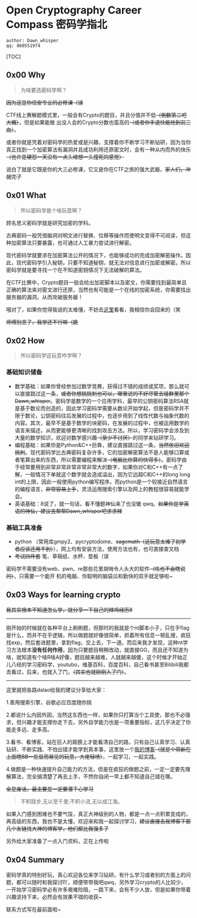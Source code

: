 # Open Cryptography Career Compass 密码学指北

```
author: Dawn_whisper
qq: 860551974
```

[TOC]

## 0x00 Why

> 为啥要选密码学啊？

~~因为这是你信安专业的必修课（误~~

CTF线上赛解题模式里，一般会有Crypto的题目，并且分值并不低~~（倒数第二吧大概）~~，但是如果能做 出没人会的Crypto分数也蛮高的~~（或者你手速快能抢到前三血）~~。

或者你就是凭着对密码学的热爱或是兴趣，支撑着你不断学习不断钻研，因为当你真正找到一个加密算法有漏洞并且成功利用还原密文时，会有一种从内而外的快乐~~（也许是硬怼一天没有一点头绪想一头撞死的感觉）~~

说白了就是它既是你的大三必修课，它又是你在CTF之旅的强大武器，~~家人们，冲就完了~~

## 0x01 What

> 所以密码学是个啥玩意啊？

顾名思义密码学就是研究加密的学科。

古典密码一般凭借脑洞对明文进行替换、位移等操作而使明文变得不可阅读，但这种加密算法只要暴露，也可通过人工暴力尝试进行解密。

现代密码学就要求在加密算法公开的情况下，也能够成功的完成加密解密操作。因此，现代密码学引入秘钥，只要不知道秘钥，就无法对信息进行加密或解密。所以密码学就是要寻找一个在不知道密钥情况下无法破解的算法。

在CTF比赛中，Crypto题目一般会给出加密脚本以及密文，你需要找到最简单且正确的算法来对密文进行还原，当然也有可能是一个在线的加密系统，你需要找出服务器的漏洞，从而攻破服务器！

哦对了，如果你觉得我说的太难懂，不妨去[这里](https://zh.wikipedia.org/wiki/%E5%AF%86%E7%A0%81%E5%AD%A6)看看，我相信你会回来的（笑

~~师傅别念了，我学还不行嘛（跪~~

## 0x02 How

> 所以密码学这玩意咋学啊？

### 基础知识储备

- 数学基础：如果你曾经参加过数学竞赛，获得过不错的成绩或奖项，那么就可以直接跳过这一条，~~或者你想挑挑刺也可以，哪里说的不好尽管去锤群里那个Dawn_whisper~~。密码学是数学的一个应用学科，最早的公钥密码算法RSA就是基于数论而创造的，因此学习密码学需要从数论开始学起，但是密码学并不限于数论，公钥密码往后发展的过程中，也逐步用到了线性代数与抽象代数的内容。其次，最早不是基于数学的块密码，在发展的过程中，也被运用数学的语言来描述，从而更能够更清晰的找到攻击方法。所以，学习密码学会涉及到大量的数学知识，欢迎对数学感兴趣~~（至少不讨厌）~~的同学来钻研学习。
- 编程基础：如果你是Python&C++巨犇，建议直接跳过这一条，~~当然依旧欢迎挑刺~~。现代密码学比古典密码复杂许多，它的加密解密算法不是人能够口算或者笔算出来的东西，所以需要编程来解决~~（电脑比你算的快得多）~~。密码学由于经常要用到非常非常非常非常非常大的数字，如果你对C和C++有一点了解，一般情况下单就这个数字就会造成溢出，因为它远超C和C++的long long int的上限，因此一般使用python编写程序。而python是一个较接近自然语言的编程语言，~~非常容易上手~~，灵活运用搜索引擎以及网上的教程很容易就能学会。
- 英语基础：8说了，就一句话，看不懂题神仙来了也没辙 qwq。~~如果你是学英语的神仙，建议去帮帮Dawn_whisper吧求求辣~~

### 基础工具准备

- python （常用库gmpy2、pycryptodome、~~sagemath（这玩意太难了初学者应该还用不到）~~），网上均有安装方法，使用方法也有，也可直接查文档
- ~~考试四件套~~ 笔、草稿纸、水杯、垫板（误

密码学不需要没有web、pwn、re那些花里胡哨令人头大的软件~~（啥也不会瞎说的）~~，只需要一个能开 机的电脑、你聪明的脑袋瓜和勤快的双手就足够啦~

## 0x03 Ways for learning crypto

~~我其实根本不知道怎么学，就分享一下自己的辣鸡经历8~~

---

刚开始的时候就在各种平台上刷刷题，但那时的我就是个nt脚本小子，只在乎flag是什么，而并不在乎逻辑，所以做题就好像很简单，抓着所有信息一顿乱搜，疯狂找exp，然后套进题里，拿到flag，交上去，下一道。而后来我才发现，这种nt学习方法根本**没有任何作用**，因为只要题目稍稍改动，就直接GG，而且还不知道为啥，就知道有个啥R啥A好像，题目越来越难，人就越来越傻，这个时候才开始正儿八经的学习密码学，youtubo，维基百科，百度百科，自己看书甚至Bilibili我都去看过，后来，也就入了门，~~（其实也就刚刚入了门）~~。

---

这里就把各路dalao给我的建议分享给大家：

1.善用搜索引擎，谷歌必应百度随你挑

2.都说什么内因外因，当然这东西也一样，如果你只打算当个工具使，那也不必强求，但兴趣才能支撑你走下去，另外自学能力也是一项重要指标，这几乎决定了你能走多远、走多高。

3.看书、看博客，站在巨人的肩膀上才能看清自己的路，只有自己认真学习、认真钻研、不断实践、不怕出错才能学到真本事，这里放一个[我的博客](https://dawn-whisper.hack.best/)~~（就是个萌新在上面瞎BB一些显而易见的玩意，大佬轻喷）~~，一起学习，一起实践。

4.做题是一种快速提升自己能力的方法，但是在疯狂的做题之前，一定一定要先理解算法，完全搞清楚了再去上手，不然你自闭一早上都不知道自己错在哪。

~~全是废话，最主要是一定要潜下心学习~~

> 不积跬步,无以至千里;不积小流,无以成江海。

如果入门感到困难也不要气馁，真正大神级别的人物，都是一点一点积累变成的，再高级的东西，我也不是太懂，欢迎来和我一起探讨学习，~~建议直接去我博客下那几个友链找大神的博客学，他们都比我强多了~~

另外给大家准备了一点入门资料，正在上传啦

## 0x04 Summary

密码学真的特别好玩，真心欢迎各位来学习钻研。有什么学习或者别的方面上的问题，都可以随时和我探讨吖，顺便带带我吧qwq，另外学习crypto的人比较少，一开始学习密码学必有许多艰难险阻，一路下来，会有不少人放，但是如果你带着兴趣坚持下来，必然会有效果不错的收获~

联系方式写在最前面啦~